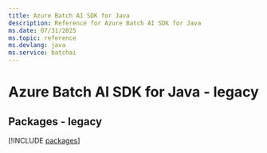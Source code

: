 ```yaml
---
title: Azure Batch AI SDK for Java
description: Reference for Azure Batch AI SDK for Java
ms.date: 07/31/2025
ms.topic: reference
ms.devlang: java
ms.service: batchai
---
```

# Azure Batch AI SDK for Java - legacy
## Packages - legacy
[!INCLUDE [packages](batch-ai-index.md)]